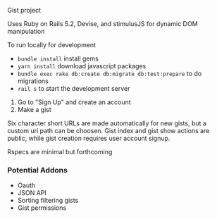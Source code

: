 Gist project

Uses Ruby on Rails 5.2, Devise, and stimulusJS for dynamic DOM manipulation

To run locally for development

- `bundle install` install gems
- `yarn install` download javascript packages
- `bundle exec rake db:create db:migrate db:test:prepare` to do migrations
- `rail s` to start the development server


1. Go to "Sign Up" and create an account
2. Make a gist

Six character short URLs are made automatically for new gists, but a custom uri path can be choosen.
Gist index and gist show actions are public, while gist creation requires user account signup.

Rspecs are minimal but forthcoming

### Potential Addons

- Oauth
- JSON API
- Sorting filtering gists
- Gist permissions
